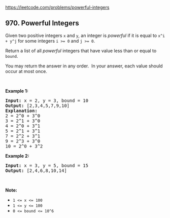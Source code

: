 https://leetcode.com/problems/powerful-integers

## 970. Powerful Integers

<div><p>Given two positive integers <code>x</code> and <code>y</code>, an integer is <em>powerful</em> if it is equal to <code>x^i + y^j</code> for some integers <code>i &gt;= 0</code> and <code>j &gt;= 0</code>.</p>
<p>Return a list of all <em>powerful</em> integers that have value less than or equal to <code>bound</code>.</p>
<p>You may return the answer in any order.  In your answer, each value should occur at most once.</p>
<p> </p>
<div>
<p><strong>Example 1:</strong></p>
<pre><strong>Input: </strong>x = <span id="example-input-1-1">2</span>, y = <span id="example-input-1-2">3</span>, bound = <span id="example-input-1-3">10</span>
<strong>Output: </strong><span id="example-output-1">[2,3,4,5,7,9,10]</span>
<strong>Explanation: </strong>
2 = 2^0 + 3^0
3 = 2^1 + 3^0
4 = 2^0 + 3^1
5 = 2^1 + 3^1
7 = 2^2 + 3^1
9 = 2^3 + 3^0
10 = 2^0 + 3^2
</pre>
<div>
<p><strong>Example 2:</strong></p>
<pre><strong>Input: </strong>x = <span id="example-input-2-1">3</span>, y = <span id="example-input-2-2">5</span>, bound = <span id="example-input-2-3">15</span>
<strong>Output: </strong><span id="example-output-2">[2,4,6,8,10,14]</span>
</pre>
</div>
</div>
<p> </p>
<p><strong>Note:</strong></p>
<ul>
<li><code>1 &lt;= x &lt;= 100</code></li>
<li><code>1 &lt;= y &lt;= 100</code></li>
<li><code>0 &lt;= bound &lt;= 10^6</code></li>
</ul></div>
